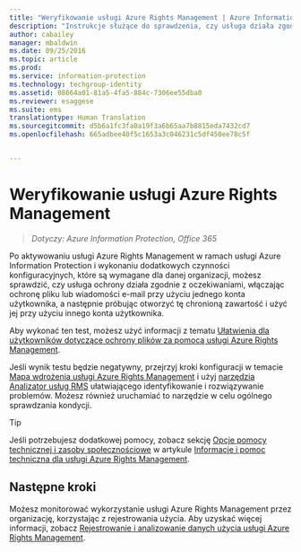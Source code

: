 ```yaml
---
title: "Weryfikowanie usługi Azure Rights Management | Azure Information Protection"
description: "Instrukcje służące do sprawdzenia, czy usługa działa zgodnie z oczekiwaniami przez ochronę pliku lub wiadomości e-mail za pomocą jednego konta użytkownika, a następnie próbę otwarcia i użycia tej zawartości chronionej z innego konta użytkownika."
author: cabailey
manager: mbaldwin
ms.date: 09/25/2016
ms.topic: article
ms.prod: 
ms.service: information-protection
ms.technology: techgroup-identity
ms.assetid: 08664a01-81a5-4fa5-884c-7306ee55dba0
ms.reviewer: esaggese
ms.suite: ems
translationtype: Human Translation
ms.sourcegitcommit: d5b6a1fc3fa0a19f3a6b65aa7b8815eda7432cd7
ms.openlocfilehash: 665adbee40f5c1653a3c046231c5df450ee78c5f


---
```


# Weryfikowanie usługi Azure Rights Management

>*Dotyczy: Azure Information Protection, Office 365*

Po aktywowaniu usługi Azure Rights Management w ramach usługi Azure Information Protection i wykonaniu dodatkowych czynności konfiguracyjnych, które są wymagane dla danej organizacji, możesz sprawdzić, czy usługa ochrony działa zgodnie z oczekiwaniami, włączając ochronę pliku lub wiadomości e-mail przy użyciu jednego konta użytkownika, a następnie próbując otworzyć tę chronioną zawartość i użyć jej przy użyciu innego konta użytkownika.

Aby wykonać ten test, możesz użyć informacji z tematu [Ułatwienia dla użytkowników dotyczące ochrony plików za pomocą usługi Azure Rights Management](help-users.md).

Jeśli wynik testu będzie negatywny, przejrzyj kroki konfiguracji w temacie [Mapa wdrożenia usługi Azure Rights Management](../plan-design/deployment-roadmap.md) i użyj [narzędzia Analizator usług RMS](http://www.microsoft.com/en-us/download/details.aspx?id=46437) ułatwiającego identyfikowanie i rozwiązywanie problemów. Możesz również uruchamiać to narzędzie w celu ogólnego sprawdzania kondycji.

> [!TIP]
> Jeśli potrzebujesz dodatkowej pomocy, zobacz sekcję [Opcje pomocy technicznej i zasoby społecznościowe](../get-started/information-support.md#support-options-and-community-resources) w artykule [Informacje i pomoc techniczna dla usługi Azure Rights Management](../get-started/information-support.md).

## Następne kroki

Możesz monitorować wykorzystanie usługi Azure Rights Management przez organizację, korzystając z rejestrowania użycia. Aby uzyskać więcej informacji, zobacz [Rejestrowanie i analizowanie danych użycia usługi Azure Rights Management](log-analyze-usage.md).






<!--HONumber=Sep16_HO4-->


